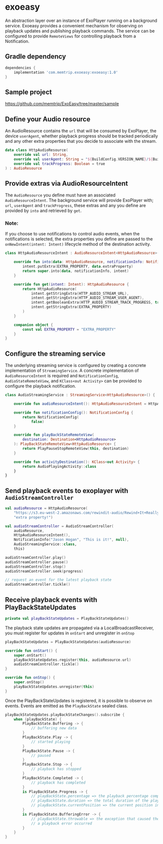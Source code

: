 exoeasy
======================
An abstraction layer over an instance of ExoPlayer running on a background service. Exoeasy provides a 
convenient mechanism for observing on playback updates and publishing playback commands. 
The service can be configured to provide `RemoteViews` for controlling playback from a Notification.

## Gradle dependency
```groovy
dependencies {
    implementation 'com.memtrip.exoeasy:exoeasy:1.0'
}
```

## Sample project
https://github.com/memtrip/ExoEasy/tree/master/sample

## Define your Audio resource
An AudioResource contains the `url` that will be consumed by ExoPlayer, the device `userAgent`, 
whether playback progress should be tracked periodically and any other extra properties 
that you decide to associate with the stream. 

```kotlin
data class HttpAudioResource(
    override val url: String,
    override val userAgent: String = "${BuildConfig.VERSION_NAME}/${BuildConfig.VERSION_CODE}",
    override val trackProgress: Boolean = true
) : AudioResource
```

## Provide extras via AudioResourceIntent
The `AudioResource` you define must have an associated `AudioResourceIntent`. 
The background service will provide ExoPlayer with; `url`, `userAgent` and `trackProgress`, these 
extras and any you define are provided by `into` and retrieved by `get`.

### Note:
If you choose to use notifications to control audio events, when the notifications is selected,
the extra properties you define are passed to the `onNewIntent(intent: Intent)` lifecycle method 
of the destination activity.

```kotlin
class HttpAudioResourceIntent : AudioResourceIntent<HttpAudioResource>() {

    override fun into(data: HttpAudioResource, notificationInfo: NotificationInfo, intent: Intent): Intent {
        intent.putExtra(EXTRA_PROPERTY, data.extraProperty)
        return super.into(data, notificationInfo, intent)
    }

    override fun get(intent: Intent): HttpAudioResource {
        return HttpAudioResource(
            intent.getStringExtra(HTTP_AUDIO_STREAM_URL),
            intent.getStringExtra(HTTP_AUDIO_STREAM_USER_AGENT),
            intent.getBooleanExtra(HTTP_AUDIO_STREAM_TRACK_PROGRESS, true),
            intent.getStringExtra(EXTRA_PROPERTY)
        )
    }

    companion object {
        const val EXTRA_PROPERTY = "EXTRA_PROPERTY"
    }
}
```

## Configure the streaming service
The underlying streaming service is configured by creating a concrete implementation of `StreamingService`.
A concrete implementation of `AudioResourceIntent` is required and `NotificationConfig`, `AudioStateRemoteView`,
and `KClass<out Activity>` can be provided to configure the playback notification.

```kotlin
class AudioStreamingService : StreamingService<HttpAudioResource>() {

    override fun audioResourceIntent(): HttpAudioResourceIntent = HttpAudioResourceIntent()

    override fun notificationConfig(): NotificationConfig {
        return NotificationConfig(
            false)
    }

    override fun playBackStateRemoteView(
        destination: Destination<HttpAudioResource>
    ): PlayBackStateRemoteView<HttpAudioResource> {
        return PlayPauseStopRemoteView(this, destination)
    }

    override fun activityDestination(): KClass<out Activity> {
        return AudioPlayingActivity::class
    }
}
```

## Send playback events to exoplayer with `AudioStreamController`

```kotlin
val audioResource = HttpAudioResource(
    "https://s3.eu-west-2.amazonaws.com/rewindit-audio/Rewind+It+Really+Nice+Trips+%2311+by+Jason+Hogan+%2819-07-18%29.mp3",
    "extra property!")

val audioStreamController = AudioStreamController(
    audioResource,
    HttpAudioResourceIntent(),
    NotificationInfo("Jason Hogan", "This is it!", null),
    AudioStreamingService::class,
    this)
```

```kotlin
audioStreamController.play()
audioStreamController.pause()
audioStreamController.stop()
audioStreamController.seek(progress)

// request an event for the latest playback state
audioStreamController.tickle()
```

## Receive playback events with PlayBackStateUpdates

```kotlin
private val playBackStateUpdates = PlayBackStateUpdates()
```

The playback state updates are propagated via a LocalBroadcastReceiver, you must register for updates
in `onStart` and unregister in `onStop`
```kotlin
playBackStateUpdates = PlayBackStateUpdates(audioResource)

override fun onStart() {
    super.onStart()
    playBackStateUpdates.register(this, audioResource.url)
    audioStreamController.tickle()
}

override fun onStop() {
    super.onStop()
    playBackStateUpdates.unregister(this)
}
```

Once the PlayBackStateUpdates is registered, it is possible to observe on events. Events are emitted
as the `PlayBackState` sealed class.

```kotlin
playBackStateUpdates.playBackStateChanges().subscribe {
    when (playBackState) {
        PlayBackState.Buffering -> {
            // buffering new data
        }
        PlayBackState.Play -> {
            // started playing
        }
        PlayBackState.Pause -> {
            // paused
        }
        PlayBackState.Stop -> {
            // playback has stopped
        }
        PlayBackState.Completed -> {
            // playback has completed
        }
        is PlayBackState.Progress -> {
            // playBackState.percentage => the playback percentage complete
            // playBackState.duration => the total duration of the playback
            // playBackState.currentPosition => the current position in the playback
        }
        is PlayBackState.BufferingError -> {
            // playBackState.throwable => the exception that caused the error
            // a playback error occurred
        }
    }
}
```